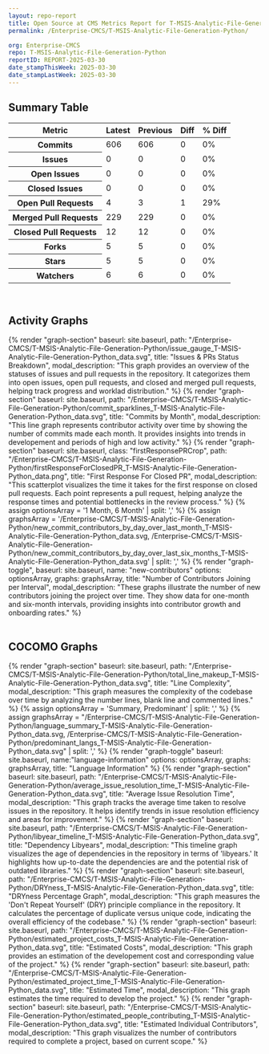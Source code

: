 ```yaml
---
layout: repo-report
title: Open Source at CMS Metrics Report for T-MSIS-Analytic-File-Generation-Python | REPORT-2025-03-30
permalink: /Enterprise-CMCS/T-MSIS-Analytic-File-Generation-Python/

org: Enterprise-CMCS
repo: T-MSIS-Analytic-File-Generation-Python
reportID: REPORT-2025-03-30
date_stampThisWeek: 2025-03-30
date_stampLastWeek: 2025-03-30
---
```

<div class="summary-table">
  <table class="usa-table usa-table--borderless">
    <h2> Summary Table </h2>
    <thead>
      <tr>
        <th scope="col">Metric</th>
        <th scope="col">Latest</th>
        <th scope="col">Previous</th>
        <th scope="col">Diff</th>
        <th scope="col">% Diff</th>
      </tr>
    </thead>
    <tbody>
      <tr>
        <th scope="row">Commits</th>
        <td>606</td>
        <td>606</td>
        <td style="" >0</td>
        <td style="" >0%</td>
      </tr>
      <tr>
        <th scope="row">Issues</th>
        <td>0</td>
        <td>0</td>
        <td style="" >0</td>
        <td style="" >0%</td>
      </tr>
      <tr>
        <th scope="row">Open Issues</th>
        <td>0</td>
        <td>0</td>
        <td style="" >0</td>
        <td style="" >0%</td>
      </tr>
      <tr>
        <th scope="row">Closed Issues</th>
        <td>0</td>
        <td>0</td>
        <td style="" >0</td>
        <td style="" >0%</td>
      </tr>
      <tr>
        <th scope="row">Open Pull Requests</th>
        <td>4</td>
        <td>3</td>
        <td style="" >1</td>
        <td style="" >29%</td>
      </tr>
      <tr>
        <th scope="row">Merged Pull Requests</th>
        <td>229</td>
        <td>229</td>
        <td style="" >0</td>
        <td style="" >0%</td>
      </tr>
      <tr>
        <th scope="row">Closed Pull Requests</th>
        <td>12</td>
        <td>12</td>
        <td style="" >0</td>
        <td style="" >0%</td>
      </tr>
      <tr>
        <th scope="row">Forks</th>
        <td>5</td>
        <td>5</td>
        <td style="" >0</td>
        <td style="" >0%</td>
      </tr>
      <tr>
        <th scope="row">Stars</th>
        <td>5</td>
        <td>5</td>
        <td style="" >0</td>
        <td style="" >0%</td>
      </tr>
      <tr>
        <th scope="row">Watchers</th>
        <td>6</td>
        <td>6</td>
        <td style="" >0</td>
        <td style="" >0%</td>
      </tr>
    </tbody>
  </table>
</div>
<div class="graph-section">
  <br>
  <h2 class="graph-section-title">Activity Graphs</h2>
  <div class="all-graphs">
    <!--- Issues/PRs Status Breakdown Graph -->
    {% render "graph-section"  baseurl: site.baseurl, path: "/Enterprise-CMCS/T-MSIS-Analytic-File-Generation-Python/issue_gauge_T-MSIS-Analytic-File-Generation-Python_data.svg", title: "Issues & PRs Status Breakdown", modal_description: "This graph provides an overview of the statuses of issues and pull requests in the repository. It categorizes them into open issues, open pull requests, and closed and merged pull requests, helping track progress and worklad distribution." %}
    <!--- Contributor Activity Line Graph -->
    {% render "graph-section" baseurl: site.baseurl, path: "/Enterprise-CMCS/T-MSIS-Analytic-File-Generation-Python/commit_sparklines_T-MSIS-Analytic-File-Generation-Python_data.svg", title: "Commits by Month", modal_description: "This line graph represents contributor activity over time by showing the number of commits made each month. It provides insights into trends in developement and periods of high and low activity." %}
    <!--- First Response For Closed PR Scatterplot -->
    {% render "graph-section" baseurl: site.baseurl, class: "firstResponsePRCrop", path: "/Enterprise-CMCS/T-MSIS-Analytic-File-Generation-Python/firstResponseForClosedPR_T-MSIS-Analytic-File-Generation-Python_data.png", title: "First Response For Closed PR", modal_description: "This scatterplot visualizes the time it takes for the first response on closed pull requests. Each point represents a pull request, helping analyze the response times and potential bottlenecks in the review process." %}
    <!--- New Commit Contributors by Day over Last Month and Last 6 Months -->
      {% assign optionsArray = '1 Month, 6 Month' | split: ',' %}
      {% assign graphsArray = '/Enterprise-CMCS/T-MSIS-Analytic-File-Generation-Python/new_commit_contributors_by_day_over_last_month_T-MSIS-Analytic-File-Generation-Python_data.svg, /Enterprise-CMCS/T-MSIS-Analytic-File-Generation-Python/new_commit_contributors_by_day_over_last_six_months_T-MSIS-Analytic-File-Generation-Python_data.svg' | split: ',' %}
      {% render "graph-toggle", baseurl: site.baseurl, name: "new-contributors" options: optionsArray, graphs: graphsArray, title: "Number of Contributors Joining per Interval", modal_description: "These graphs illustrate the number of new contributors joining the project over time. They show data for one-month and six-month intervals, providing insights into contributor growth and onboarding rates." %}
  </div>
</div>

<div class="graph-section">
  <br>
  <h2 class="graph-section-title">COCOMO Graphs</h2>
  <div class="all-graphs">
    <!--- Line Complexity Graphs -->
    {% render "graph-section" baseurl: site.baseurl, path: "/Enterprise-CMCS/T-MSIS-Analytic-File-Generation-Python/total_line_makeup_T-MSIS-Analytic-File-Generation-Python_data.svg", title: "Line Complexity", modal_description: "This graph measures the complexity of the codebase over time by analyzing the number lines, blank line and commented lines." %}
    <!-- Languages Graphs - Summary + Predominant -->
    {% assign optionsArray = 'Summary, Predominant' | split: ',' %}
    {% assign graphsArray = "/Enterprise-CMCS/T-MSIS-Analytic-File-Generation-Python/language_summary_T-MSIS-Analytic-File-Generation-Python_data.svg, /Enterprise-CMCS/T-MSIS-Analytic-File-Generation-Python/predominant_langs_T-MSIS-Analytic-File-Generation-Python_data.svg" | split: ',' %}
    {% render "graph-toggle" baseurl: site.baseurl, name:"language-information" options: optionsArray, graphs: graphsArray, title: "Language Information" %}
    <!-- Average Issue Resolution Time -->
    {% render "graph-section" baseurl: site.baseurl, path: "/Enterprise-CMCS/T-MSIS-Analytic-File-Generation-Python/average_issue_resolution_time_T-MSIS-Analytic-File-Generation-Python_data.svg", title: "Average Issue Resolution Time", modal_description: "This graph tracks the average time taken to resolve issues in the repository. It helps identify trends in issue resolution efficiency and areas for improvement." %}
    <!-- Libyear Timeline Graph -->
    {% render "graph-section" baseurl: site.baseurl, path: "/Enterprise-CMCS/T-MSIS-Analytic-File-Generation-Python/libyear_timeline_T-MSIS-Analytic-File-Generation-Python_data.svg", title: "Dependency Libyears", modal_description: "This timeline graph visualizes the age of dependencies in the repository in terms of 'libyears.' It highlights how up-to-date the dependencies are and the potential risk of outdated libraries." %}
    <!-- DRYness Percentages Graph -->
    {% render "graph-section" baseurl: site.baseurl, path: "/Enterprise-CMCS/T-MSIS-Analytic-File-Generation-Python/DRYness_T-MSIS-Analytic-File-Generation-Python_data.svg", title: "DRYness Percentage Graph", modal_description: "This graph measures the 'Don't Repeat Yourself' (DRY) principle compliance in the repository. It calculates the percentage of duplicate versus unique code, indicating the overall efficiency of the codebase." %}
    <!-- Cost Estimate Chart -->
    {% render "graph-section" baseurl: site.baseurl, path: "/Enterprise-CMCS/T-MSIS-Analytic-File-Generation-Python/estimated_project_costs_T-MSIS-Analytic-File-Generation-Python_data.svg", title: "Estimated Costs", modal_description: "This graph provides an estimation of the developement cost and corresponding value of the project." %}
     <!-- Time Estimate Chart -->
    {% render "graph-section" baseurl: site.baseurl, path: "/Enterprise-CMCS/T-MSIS-Analytic-File-Generation-Python/estimated_project_time_T-MSIS-Analytic-File-Generation-Python_data.svg", title: "Estimated Time", modal_description: "This graph estimates the time required to develop the project." %}
    <!-- Contributor Estimate Chart -->
    {% render "graph-section" baseurl: site.baseurl, path: "/Enterprise-CMCS/T-MSIS-Analytic-File-Generation-Python/estimated_people_contributing_T-MSIS-Analytic-File-Generation-Python_data.svg", title: "Estimated Individual Contributors", modal_description: "This graph visualizes the number of contributors required to complete a project, based on current scope." %}
  </div>
</div>
